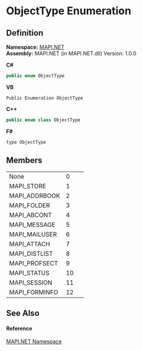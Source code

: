 # ObjectType Enumeration




## Definition
**Namespace:** <a href="5bef4637-66f8-16d4-e5f4-4d0da57a1538.md">MAPI.NET</a>  
**Assembly:** MAPI.NET (in MAPI.NET.dll) Version: 1.0.0

**C#**
``` C#
public enum ObjectType
```
**VB**
``` VB
Public Enumeration ObjectType
```
**C++**
``` C++
public enum class ObjectType
```
**F#**
``` F#
type ObjectType
```



## Members
<table>
<tr>
<td>None</td>
<td>0</td>
<td> </td></tr>
<tr>
<td>MAPI_STORE</td>
<td>1</td>
<td> </td></tr>
<tr>
<td>MAPI_ADDRBOOK</td>
<td>2</td>
<td> </td></tr>
<tr>
<td>MAPI_FOLDER</td>
<td>3</td>
<td> </td></tr>
<tr>
<td>MAPI_ABCONT</td>
<td>4</td>
<td> </td></tr>
<tr>
<td>MAPI_MESSAGE</td>
<td>5</td>
<td> </td></tr>
<tr>
<td>MAPI_MAILUSER</td>
<td>6</td>
<td> </td></tr>
<tr>
<td>MAPI_ATTACH</td>
<td>7</td>
<td> </td></tr>
<tr>
<td>MAPI_DISTLIST</td>
<td>8</td>
<td> </td></tr>
<tr>
<td>MAPI_PROFSECT</td>
<td>9</td>
<td> </td></tr>
<tr>
<td>MAPI_STATUS</td>
<td>10</td>
<td> </td></tr>
<tr>
<td>MAPI_SESSION</td>
<td>11</td>
<td> </td></tr>
<tr>
<td>MAPI_FORMINFO</td>
<td>12</td>
<td> </td></tr>
</table>

## See Also


#### Reference
<a href="5bef4637-66f8-16d4-e5f4-4d0da57a1538.md">MAPI.NET Namespace</a>  
